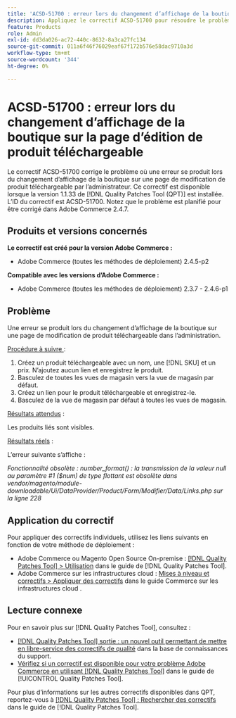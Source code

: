 ```yaml
---
title: 'ACSD-51700 : erreur lors du changement d’affichage de la boutique sur la page d’édition de produit téléchargeable'
description: Appliquez le correctif ACSD-51700 pour résoudre le problème d’Adobe Commerce en raison duquel une erreur se produit lors du changement d’affichage de la boutique sur une page de modification de produit téléchargeable par l’administrateur.
feature: Products
role: Admin
exl-id: dd3da026-ac72-440c-8632-8a3ca27fc134
source-git-commit: 011a6f46f76029eaf67f172b576e58dac9710a3d
workflow-type: tm+mt
source-wordcount: '344'
ht-degree: 0%

---
```


# ACSD-51700 : erreur lors du changement d’affichage de la boutique sur la page d’édition de produit téléchargeable

Le correctif ACSD-51700 corrige le problème où une erreur se produit lors du changement d’affichage de la boutique sur une page de modification de produit téléchargeable par l’administrateur. Ce correctif est disponible lorsque la version 1.1.33 de [!DNL Quality Patches Tool (QPT)] est installée. L’ID du correctif est ACSD-51700. Notez que le problème est planifié pour être corrigé dans Adobe Commerce 2.4.7.

## Produits et versions concernés

**Le correctif est créé pour la version Adobe Commerce :**

* Adobe Commerce (toutes les méthodes de déploiement) 2.4.5-p2

**Compatible avec les versions d’Adobe Commerce :**

* Adobe Commerce (toutes les méthodes de déploiement) 2.3.7 - 2.4.6-p1

## Problème

Une erreur se produit lors du changement d’affichage de la boutique sur une page de modification de produit téléchargeable dans l’administration.

<u>Procédure à suivre </u> :

1. Créez un produit téléchargeable avec un nom, une [!DNL SKU] et un prix. N’ajoutez aucun lien et enregistrez le produit.
1. Basculez de toutes les vues de magasin vers la vue de magasin par défaut.
1. Créez un lien pour le produit téléchargeable et enregistrez-le.
1. Basculez de la vue de magasin par défaut à toutes les vues de magasin.

<u>Résultats attendus</u> :

Les produits liés sont visibles.

<u>Résultats réels</u> :

L’erreur suivante s’affiche :

*Fonctionnalité obsolète : number_format() : la transmission de la valeur null au paramètre #1 ($num) de type flottant est obsolète dans vendor/magento/module-downloadable/Ui/DataProvider/Product/Form/Modifier/Data/Links.php sur la ligne 228*

## Application du correctif

Pour appliquer des correctifs individuels, utilisez les liens suivants en fonction de votre méthode de déploiement :

* Adobe Commerce ou Magento Open Source On-premise : [[!DNL Quality Patches Tool] > Utilisation](/help/tools/quality-patches-tool/usage.md) dans le guide de [!DNL Quality Patches Tool].
* Adobe Commerce sur les infrastructures cloud : [Mises à niveau et correctifs > Appliquer des correctifs](https://experienceleague.adobe.com/docs/commerce-cloud-service/user-guide/develop/upgrade/apply-patches.html?lang=fr) dans le guide Commerce sur les infrastructures cloud .

## Lecture connexe

Pour en savoir plus sur [!DNL Quality Patches Tool], consultez :

* [[!DNL Quality Patches Tool] sortie : un nouvel outil permettant de mettre en libre-service des correctifs de qualité](https://experienceleague.adobe.com/fr/docs/commerce-operations/tools/quality-patches-tool/quality-patches-tool-to-self-serve-quality-patches) dans la base de connaissances du support.
* [Vérifiez si un correctif est disponible pour votre problème Adobe Commerce en utilisant [!DNL Quality Patches Tool]](/help/tools/quality-patches-tool/patches-available-in-qpt/check-patch-for-magento-issue-with-magento-quality-patches.md) dans le guide de [!UICONTROL Quality Patches Tool].


Pour plus d’informations sur les autres correctifs disponibles dans QPT, reportez-vous à [[!DNL Quality Patches Tool] : Rechercher des correctifs](https://experienceleague.adobe.com/tools/commerce-quality-patches/index.html?lang=fr) dans le guide de [!DNL Quality Patches Tool].
